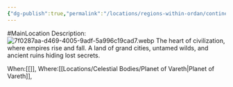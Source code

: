 ```yaml
---
{"dg-publish":true,"permalink":"/locations/regions-within-ordan/continent-of-ordan/"}
---
```


#MainLocation
Description:![7f0287aa-d469-4005-9adf-5a996c19cad7.webp](/img/user/Images/7f0287aa-d469-4005-9adf-5a996c19cad7.webp)
The heart of civilization, where empires rise and fall. A land of grand cities, untamed wilds, and ancient ruins hiding lost secrets.

When:[[]],
Where:[[Locations/Celestial Bodies/Planet of Vareth\|Planet of Vareth]],